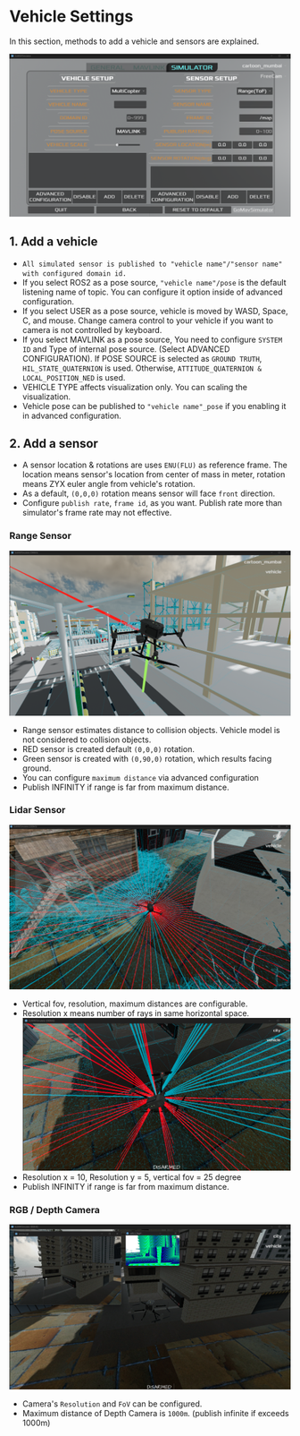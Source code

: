 # Vehicle Settings
In this section, methods to add a vehicle and sensors are explained.

![](./screenshots/VehicleSettings.png)

## 1. Add a vehicle 
* `All simulated sensor is published to "vehicle name"/"sensor name" with configured domain id.`
* If you select ROS2 as a pose source, `"vehicle name"/pose` is the default listening name of topic. You can configure it option inside of advanced configuration.
* If you select USER as a pose source, vehicle is moved by WASD, Space, C, and mouse. Change camera control to your vehicle if you want to camera is not controlled by keyboard. 
* If you select MAVLINK as a pose source, You need to configure `SYSTEM ID` and Type of internal pose source. (Select ADVANCED CONFIGURATION). If POSE SOURCE is selected as `GROUND TRUTH`, `HIL_STATE_QUATERNION` is used. Otherwise, `ATTITUDE_QUATERNION & LOCAL_POSITION_NED` is used.
* VEHICLE TYPE affects visualization only. You can scaling the visualization.
* Vehicle pose can be published to `"vehicle name"_pose` if you enabling it in advanced configuration.

## 2. Add a sensor
* A sensor location & rotations are uses `ENU(FLU)` as reference frame. The location means sensor's location from center of mass in meter, rotation means ZYX euler angle from vehicle's rotation.
* As a default, `(0,0,0)` rotation means sensor will face `front` direction.
* Configure `publish rate`, `frame id`, as you want. Publish rate more than simulator's frame rate may not effective.

### Range Sensor
![](./screenshots/RangeSensor.png) 
* Range sensor estimates distance to collision objects. Vehicle model is not considered to collision objects.
* RED sensor is created default `(0,0,0)` rotation.
* Green sensor is created with `(0,90,0)` rotation, which results facing ground.
* You can configure `maximum distance` via advanced configuration
* Publish INFINITY if range is far from maximum distance.

### Lidar Sensor
![](./screenshots/LidarSensor.png) 
* Vertical fov, resolution, maximum distances are configurable.
* Resolution x means number of rays in same horizontal space.
![](./screenshots/LidarSensor2.png) 
* Resolution x = 10, Resolution y = 5, vertical fov = 25 degree
* Publish INFINITY if range is far from maximum distance.

### RGB / Depth Camera
![](./screenshots/Camera.png) 
* Camera's `Resolution` and `FoV` can be configured.
* Maximum distance of Depth Camera is `1000m`. (publish infinite if exceeds 1000m)

